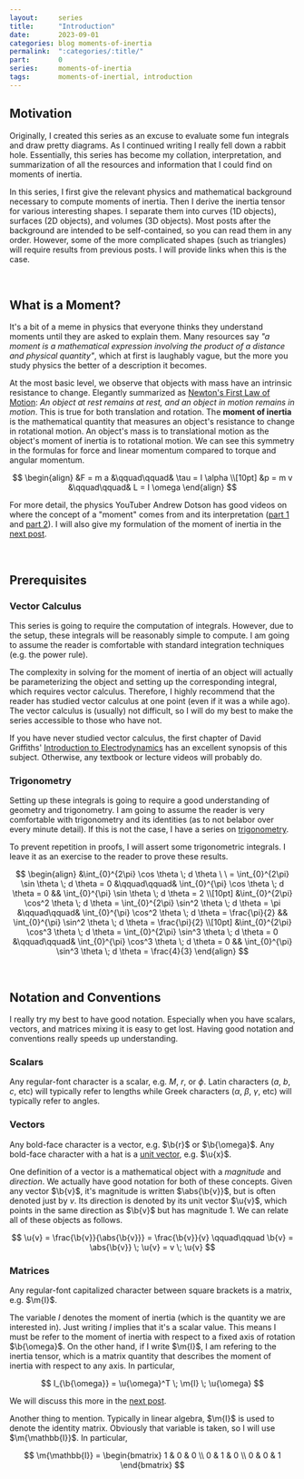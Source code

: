 ```yaml
---
layout:     series
title:      "Introduction"
date:       2023-09-01
categories: blog moments-of-inertia
permalink:  ":categories/:title/"
part:       0
series:     moments-of-inertia
tags:       moments-of-inertial, introduction
---
```


## Motivation

Originally, I created this series as an excuse to evaluate some fun integrals and draw pretty diagrams. As I continued writing I really fell down a rabbit hole. Essentially, this series has become my collation, interpretation, and summarization of all the resources and information that I could find on moments of inertia. 

<!-- However, as I wrote and researched I feel that there is a hole in explanations on this subject. In online resources, you will either find just assertions of formulae for various geometric objects [[1](https://scienceworld.wolfram.com/physics/MomentofInertia.html)], high-level explanations that only calculate a few examples [[2](https://phys.libretexts.org/Courses/Joliet_Junior_College/Physics_201_-_Fall_2019v2/Book%3A_Custom_Physics_textbook_for_JJC/11%3A_Rotational_Kinematics_Angular_Momentum_and_Energy/11.06%3A_Calculating_Moments_of_Inertia)], or graduate-level theory [[3](https://ocw.mit.edu/courses/16-07-dynamics-fall-2009/dd277ec654440f4c2b5b07d6c286c3fd_MIT16_07F09_Lec26.pdf)].  -->

In this series, I first give the relevant physics and mathematical background necessary to compute moments of inertia. Then I derive the inertia tensor for various interesting shapes. I separate them into curves ($\text{1D}$ objects), surfaces ($\text{2D}$ objects), and volumes ($\text{3D}$ objects). Most posts after the background are intended to be self-contained, so you can read them in any order. However, some of the more complicated shapes (such as triangles) will require results from previous posts. I will provide links when this is the case.

<br>

## What is a Moment?

It's a bit of a meme in physics that everyone thinks they understand moments until they are asked to explain them. Many resources say _"a moment is a mathematical expression involving the product of a distance and physical quantity"_, which at first is laughably vague, but the more you study physics the better of a description it becomes.

At the most basic level, we observe that objects with mass have an intrinsic resistance to change. Elegantly summarized as [Newton's First Law of Motion](https://www.khanacademy.org/science/physics/forces-newtons-laws/newtons-laws-of-motion/a/what-is-newtons-first-law#:~:text=Newton's%20first%20law%3A%20An%20object,the%20status%20quo%20of%20motion.): _An object at rest remains at rest, and an object in motion remains in motion_. This is true for both translation and rotation. The **moment of inertia** is the mathematical quantity that measures an object's resistance to change in rotational motion. An object's mass is to translational motion as the object's moment of inertia is to rotational motion. We can see this symmetry in the formulas for force and linear momentum compared to torque and angular momentum.

$$
\begin{align}
    &F = m a
    &\qquad\qquad&
    \tau = I \alpha \\[10pt]
    &p = m v
    &\qquad\qquad&
    L = I \omega
\end{align}
$$

For more detail, the physics YouTuber Andrew Dotson has good videos on where the concept of a "moment" comes from and its interpretation ([part 1](https://www.youtube.com/watch?v=0flh8ovhZ9k) and [part 2](https://www.youtube.com/watch?v=k24FnV3myO4)). I will also give my formulation of the moment of inertia in the [next post](/blog/moments-of-inertia/definition-of-a-moment).

<br>

## Prerequisites

### Vector Calculus

This series is going to require the computation of integrals. However, due to the setup, these integrals will be reasonably simple to compute. I am going to assume the reader is comfortable with standard integration techniques (e.g. the power rule).

The complexity in solving for the moment of inertia of an object will actually be parameterizing the object and setting up the corresponding integral, which requires vector calculus. Therefore, I highly recommend that the reader has studied vector calculus at one point (even if it was a while ago). The vector calculus is (usually) not difficult, so I will do my best to make the series accessible to those who have not. 

If you have never studied vector calculus, the first chapter of David Griffiths' [Introduction to Electrodynamics](https://hansandcassady.org/David%20J.%20Griffiths-Introduction%20to%20Electrodynamics-Addison-Wesley%20(2012).pdf) has an excellent synopsis of this subject. Otherwise, any textbook or lecture videos will probably do.

### Trigonometry

Setting up these integrals is going to require a good understanding of geometry and trigonometry. I am going to assume the reader is very comfortable with trigonometry and its identities (as to not belabor over every minute detail). If this is not the case, I have a series on [trigonometry](/blog/trigonometry).

To prevent repetition in proofs, I will assert some trigonometric integrals. I leave it as an exercise to the reader to prove these results.

$$
\begin{align}
    &\int_{0}^{2\pi} \cos \theta \; d \theta \ \ = \int_{0}^{2\pi} \sin \theta \; d \theta = 0
    &\qquad\qquad&
    \int_{0}^{\pi} \cos \theta \; d \theta = 0
    &&
    \int_{0}^{\pi} \sin \theta \; d \theta = 2
    \\[10pt]
    &\int_{0}^{2\pi} \cos^2 \theta \; d \theta = \int_{0}^{2\pi} \sin^2 \theta \; d \theta = \pi
    &\qquad\qquad&
    \int_{0}^{\pi} \cos^2 \theta \; d \theta = \frac{\pi}{2}
    &&
    \int_{0}^{\pi} \sin^2 \theta \; d \theta = \frac{\pi}{2}
    \\[10pt]
    &\int_{0}^{2\pi} \cos^3 \theta \; d \theta = \int_{0}^{2\pi} \sin^3 \theta \; d \theta = 0
    &\qquad\qquad&
    \int_{0}^{\pi} \cos^3 \theta \; d \theta = 0
    &&
    \int_{0}^{\pi} \sin^3 \theta \; d \theta = \frac{4}{3}
\end{align}
$$

<br>

## Notation and Conventions

I really try my best to have good notation. Especially when you have scalars, vectors, and matrices mixing it is easy to get lost. Having good notation and conventions really speeds up understanding.

### Scalars

Any regular-font character is a scalar, e.g. $M$, $r$, or $\phi$. Latin characters ($a$, $b$, $c$, etc) will typically refer to lengths while Greek characters ($\alpha$, $\beta$, $\gamma$, etc) will typically refer to angles.

### Vectors

Any bold-face character is a vector, e.g. $\b{r}$ or $\b{\omega}$. Any bold-face character with a hat is a [unit vector](https://en.wikipedia.org/wiki/Unit_vector), e.g. $\u{x}$.

One definition of a vector is a mathematical object with a _magnitude_ and _direction_. We actually have good notation for both of these concepts. Given any vector $\b{v}$, it's magnitude is written $\abs{\b{v}}$, but is often denoted just by $v$. Its direction is denoted by its unit vector $\u{v}$, which points in the same direction as $\b{v}$ but has magnitude $1$. We can relate all of these objects as follows.

$$
\u{v} = \frac{\b{v}}{\abs{\b{v}}} = \frac{\b{v}}{v}
\qquad\qquad
\b{v} = \abs{\b{v}} \; \u{v} = v \; \u{v}
$$

<!-- The variable $\b{r}$ will _always_ represent a vector whose tale is at the origin and whose tip is at the point of interest. This is called the **position vector**.  -->

### Matrices

Any regular-font capitalized character between square brackets is a matrix, e.g. $\m{I}$. 

The variable $I$ denotes the moment of inertia (which is the quantity we are interested in). Just writing $I$ implies that it's a scalar value. This means I must be refer to the moment of inertia with respect to a fixed axis of rotation $\b{\omega}$. On the other hand, if I write $\m{I}$, I am refering to the inertia tensor, which is a matrix quantity that describes the moment of inertia with respect to any axis. In particular,

$$
I_{\b{\omega}} = \u{\omega}^T \; \m{I} \; \u{\omega}
$$

We will discuss this more in the [next post](/blog/moments-of-inertia/definition-of-the-mass-moment-of-inertia).

Another thing to mention. Typically in linear algebra, $\m{I}$ is used to denote the identity matrix. Obviously that variable is taken, so I will use $\m{\mathbb{I}}$. In particular,

$$
\m{\mathbb{I}} = \begin{bmatrix}
    1 & 0 & 0 \\
    0 & 1 & 0 \\
    0 & 0 & 1
\end{bmatrix}
$$